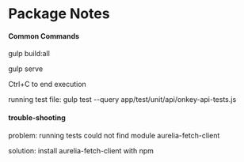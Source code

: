 Package Notes
=============

#### Common Commands
gulp build:all

gulp serve

Ctrl+C to end execution

running test file:
gulp test --query app/test/unit/api/onkey-api-tests.js

#### trouble-shooting
problem: running tests could not find module aurelia-fetch-client

solution: install aurelia-fetch-client with npm


